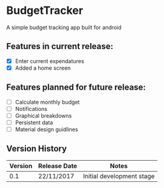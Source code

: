 # BudgetTracker
A simple budget tracking app built for android

## Features in current release:
- [X] Enter current expendatures
- [X] Added a home screen

## Features planned for future release:
- [ ] Calculate monthly budget
- [ ] Notifications
- [ ] Graphical breakdowns
- [ ] Persistent data
- [ ] Material design guidlines

## Version History
Version | Release Date | Notes
------------ | ------------- | -------------
0.1 | 22/11/2017 | Initial development stage

